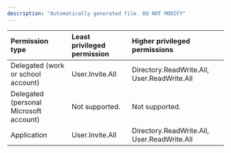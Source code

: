 ```yaml
---
description: "Automatically generated file. DO NOT MODIFY"
---
```


|Permission type|Least privileged permission|Higher privileged permissions|
|:---|:---|:---|
|Delegated (work or school account)|User.Invite.All|Directory.ReadWrite.All, User.ReadWrite.All|
|Delegated (personal Microsoft account)|Not supported.|Not supported.|
|Application|User.Invite.All|Directory.ReadWrite.All, User.ReadWrite.All|

